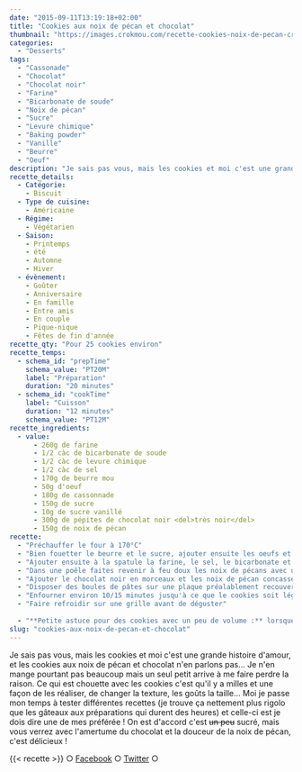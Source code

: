 ```yaml
---
date: "2015-09-11T13:19:18+02:00"
title: "Cookies aux noix de pécan et chocolat"
thumbnail: "https://images.crokmou.com/recette-cookies-noix-de-pecan-crokmou-blog-culinaire.jpg"
categories:
  - "Desserts"
tags:
  - "Cassonade"
  - "Chocolat"
  - "Chocolat noir"
  - "Farine"
  - "Bicarbonate de soude"
  - "Noix de pécan"
  - "Sucre"
  - "Levure chimique"
  - "Baking powder"
  - "Vanille"
  - "Beurre"
  - "Oeuf"
description: "Je sais pas vous, mais les cookies et moi c'est une grande histoire d'amour, et les cookies aux noix de pécan et chocolat n'en parlons pas..."
recette_details:
  - Catégorie:
    - Biscuit
  - Type de cuisine:
    - Américaine
  - Régime:
    - Végétarien
  - Saison:
    - Printemps
    - été
    - Automne
    - Hiver
  - évènement:
    - Goûter
    - Anniversaire
    - En famille
    - Entre amis
    - En couple
    - Pique-nique
    - Fêtes de fin d'année
recette_qty: "Pour 25 cookies environ"
recette_temps:
  - schema_id: "prepTime"
    schema_value: "PT20M"
    label: "Préparation"
    duration: "20 minutes"
  - schema_id: "cookTime"
    label: "Cuisson"
    duration: "12 minutes"
    schema_value: "PT12M"
recette_ingredients:
  - value:
      - 260g de farine
      - 1/2 càc de bicarbonate de soude
      - 1/2 càc de levure chimique
      - 1/2 càc de sel
      - 170g de beurre mou
      - 50g d'oeuf
      - 180g de cassonnade
      - 150g de sucre
      - 10g de sucre vanillé
      - 300g de pépites de chocolat noir <del>très noir</del>
      - 150g de noix de pécan
recette:
  - "Préchauffer le four à 170°C"
  - "Bien fouetter le beurre et le sucre, ajouter ensuite les oeufs et mélanger délicatement jusqu'à ce que la préparation soit homogène."
  - "Ajouter ensuite à la spatule la farine, le sel, le bicarbonate et la levure chimique. Bien mélanger"
  - "Dans une poêle faites revenir à feu doux les noix de pécans avec un peu de sucre pour les caraméliser"
  - "Ajouter le chocolat noir en morceaux et les noix de pécan concassées au mélange à cookies"
  - "Disposer des boules de pâtes sur une plaque préalablement recouverte de papier sulfurisé, espacer suffisamment les cookies pour ne pas qu'ils se collent lors de la cuisson"
  - "Enfourner environ 10/15 minutes jusqu'à ce que le cookies soit légèrement doré mais encore moelleux"
  - "Faire refroidir sur une grille avant de déguster"
  
  - "**Petite astuce pour des cookies avec un peu de volume :** lorsque vous faites des boules de pâte pour les disposer sur votre papier sulfurisé, prenez une boule un peu plus grosse que vous 'arracherez' en deux, ce qui vous donnera deux cookies, et mettre le côté rugueux de la pâte vers le haut sur le plaque, ainsi la surface sera moins lisse à la cuisson et vos cookies plus jolis ! Et toi, quel est ton biscuit favoris ? J'avoue avoir un petit faible pour les [palmiers](https://crokmou.com/2012/06/palmiers-biscuits-feuilletes) aussi, le petit côté feuilleté mais cassant un même temps, je trouve ça top !"
slug: "cookies-aux-noix-de-pecan-et-chocolat"
---
```


Je sais pas vous, mais les cookies et moi c'est une grande histoire d'amour, et les cookies aux noix de pécan et chocolat n'en parlons pas... Je n'en mange pourtant pas beaucoup mais un seul petit arrive à me faire perdre la raison. Ce qui est chouette avec les cookies c'est qu'il y a milles et une façon de les réaliser, de changer la texture, les goûts la taille... Moi je passe mon temps à tester différentes recettes (je trouve ça nettement plus rigolo que les gâteaux aux préparations qui durent des heures) et celle-ci est je dois dire une de mes préférée ! On est d'accord c'est <del>un peu</del> sucré, mais vous verrez avec l'amertume du chocolat et la douceur de la noix de pécan, c'est délicieux !

{{< recette >}}
○ [Facebook](https://www.facebook.com/crokmou.blog) ○ [Twitter](https://twitter.com/Crokmou) ○
